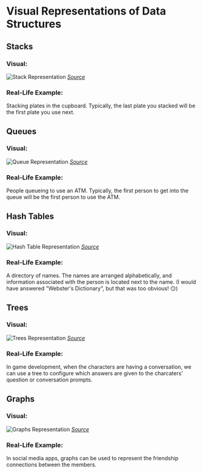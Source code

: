 # Visual Representations of Data Structures

## Stacks

### Visual:

![Stack Representation](https://cdn.programiz.com/sites/tutorial2program/files/stack.png)
_[Source](https://www.programiz.com/dsa/stack)_

### Real-Life Example:

Stacking plates in the cupboard. Typically, the last plate you stacked will be the first plate you use next.

## Queues

### Visual:

![Queue Representation](https://media.geeksforgeeks.org/wp-content/cdn-uploads/20221213113312/Queue-Data-Structures.png)
_[Source](https://www.geeksforgeeks.org/queue-data-structure/)_

### Real-Life Example:

People queueing to use an ATM. Typically, the first person to get into the queue will be the first person to use the ATM.

## Hash Tables

### Visual:

![Hash Table Representation](https://upload.wikimedia.org/wikipedia/commons/thumb/7/7d/Hash_table_3_1_1_0_1_0_0_SP.svg/630px-Hash_table_3_1_1_0_1_0_0_SP.svg.png)
_[Source](https://en.wikipedia.org/wiki/Hash_table)_

### Real-Life Example:

A directory of names. The names are arranged alphabetically, and information associated with the person is located next to the name. (I would have answered "Webster's Dictionary", but that was too obvious! 😏)

## Trees

### Visual:

![Trees Representation](https://cdn.educba.com/academy/wp-content/uploads/2019/12/Types-of-Trees-in-Data-Structure-1.png.webp)
_[Source](https://www.educba.com/types-of-trees-in-data-structure/)_

### Real-Life Example:

In game development, when the characters are having a conversation, we can use a tree to configure which answers are given to the charcaters' question or conversation prompts.

## Graphs

### Visual:

![Graphs Representation](https://cdn-media-1.freecodecamp.org/images/vQ77VuGVlTR95GgMxzyKqydIqoRJcPcWrigy)
_[Source](https://www.freecodecamp.org/news/data-structures-101-graphs-a-visual-introduction-for-beginners-6d88f36ec768/)_

### Real-Life Example:

In social media apps, graphs can be used to represent the friendship connections between the members.
